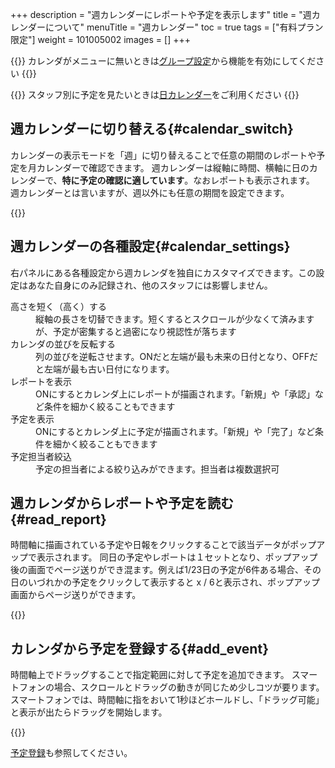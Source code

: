 +++
description = "週カレンダーにレポートや予定を表示します"
title = "週カレンダーについて"
menuTitle = "週カレンダー"
toc = true
tags = ["有料プラン限定"]
weight = 101005002
images = []
+++


{{<info>}}
カレンダがメニューに無いときは[グループ設定](/docs/manual/initial-setting/setting-group/#edit)から機能を有効にしてください
{{</info>}}

{{<info>}}
スタッフ別に予定を見たいときは[日カレンダー](/docs/manual/calendar/dayly/)をご利用ください
{{</info>}}



## 週カレンダーに切り替える{#calendar_switch}

カレンダーの表示モードを「週」に切り替えることで任意の期間のレポートや予定を月カレンダーで確認できます。
週カレンダーは縦軸に時間、横軸に日のカレンダーで、**特に予定の確認に適しています**。なおレポートも表示されます。
週カレンダーとは言いますが、週以外にも任意の期間を設定できます。


{{<icatch filename="weekly-calendar" msg="「週」とは言うけど3日とか10日とか自由に選べます" alice="guide">}}


## 週カレンダーの各種設定{#calendar_settings}

右パネルにある各種設定から週カレンダを独自にカスタマイズできます。この設定はあなた自身にのみ記録され、他のスタッフには影響しません。


<dl class="basic">
<dt>高さを短く（高く）する</dt>
<dd>縦軸の長さを切替できます。短くするとスクロールが少なくて済みますが、予定が密集すると過密になり視認性が落ちます</dd>
<dt>カレンダの並びを反転する</dt>
<dd>列の並びを逆転させます。ONだと左端が最も未来の日付となり、OFFだと左端が最も古い日付になります。</dd>
<dt>レポートを表示</dt>
<dd>ONにするとカレンダ上にレポートが描画されます。「新規」や「承認」など条件を細かく絞ることもできます</dd>
<dt>予定を表示</dt>
<dd>ONにするとカレンダ上に予定が描画されます。「新規」や「完了」など条件を細かく絞ることもできます</dd>
<dt>予定担当者絞込</dt>
<dd>予定の担当者による絞り込みができます。担当者は複数選択可</dd>
</dl>

## 週カレンダからレポートや予定を読む{#read_report}

時間軸に描画されている予定や日報をクリックすることで該当データがポップアップで表示されます。
同日の予定やレポートは１セットとなり、ポップアップ後の画面でページ送りができ混ます。例えば1/23日の予定が6件ある場合、その日のいづれかの予定をクリックして表示すると x / 6と表示され、ポップアップ画面からページ送りができます。

{{<icatch filename="show-event" msg="週カレンダーから予定をポップアップで表示した例です">}}



## カレンダから予定を登録する{#add_event}

時間軸上でドラッグすることで指定範囲に対して予定を追加できます。
スマートフォンの場合、スクロールとドラッグの動きが同じため少しコツが要ります。
スマートフォンでは、時間軸に指をおいて1秒ほどホールドし、「ドラッグ可能」と表示が出たらドラッグを開始します。



{{<icatch filename="drag-event-add" msg="予定をドラッグ操作で簡単に追加できます。イメージとしては「ホールド」して「スワイプ」します。" alice="phone">}}



[予定登録](/docs/manual/event/add/)も参照してください。